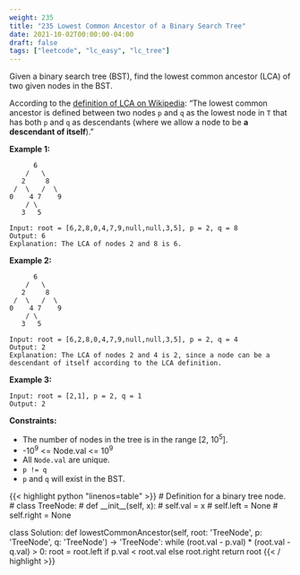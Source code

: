 ```yaml
---
weight: 235
title: "235 Lowest Common Ancestor of a Binary Search Tree"
date: 2021-10-02T00:00:00-04:00
draft: false
tags: ["leetcode", "lc_easy", "lc_tree"]
---
```


Given a binary search tree (BST), find the lowest common ancestor (LCA) of two given nodes in the BST.

According to the [definition of LCA on Wikipedia](https://en.wikipedia.org/wiki/Lowest_common_ancestor): “The lowest common ancestor is defined between two nodes `p` and `q` as the lowest node in `T` that has both `p` and `q` as descendants (where we allow a node to be **a descendant of itself**).”

**Example 1:**
```
      6
    /   \
   2     8
 /  \   /  \
0    4 7    9
    / \
   3   5

Input: root = [6,2,8,0,4,7,9,null,null,3,5], p = 2, q = 8
Output: 6
Explanation: The LCA of nodes 2 and 8 is 6.
```

**Example 2:**
```
      6
    /   \
   2     8
 /  \   /  \
0    4 7    9
    / \
   3   5

Input: root = [6,2,8,0,4,7,9,null,null,3,5], p = 2, q = 4
Output: 2
Explanation: The LCA of nodes 2 and 4 is 2, since a node can be a descendant of itself according to the LCA definition.
```

**Example 3:**
```
Input: root = [2,1], p = 2, q = 1
Output: 2
```

**Constraints:**
- The number of nodes in the tree is in the range [2, 10<sup>5</sup>].
- -10<sup>9</sup> <= Node.val <= 10<sup>9</sup>
- All `Node.val` are unique.
- `p != q`
- `p` and `q` will exist in the BST.

<div class="tabs"></div>
<div class="tab-content">

<div id="python" class="lang">
{{< highlight python "linenos=table" >}}
# Definition for a binary tree node.
# class TreeNode:
#     def __init__(self, x):
#         self.val = x
#         self.left = None
#         self.right = None

class Solution:
    def lowestCommonAncestor(self, root: 'TreeNode', p: 'TreeNode', q: 'TreeNode') -> 'TreeNode':
        while (root.val - p.val) * (root.val - q.val) > 0:
            root = root.left if p.val < root.val else root.right
        return root
{{< / highlight >}}
</div>
</div>
